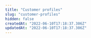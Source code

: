 ```yaml
---
title: "Customer profiles"
slug: "customer-profiles"
hidden: false
createdAt: "2022-06-10T17:18:37.306Z"
updatedAt: "2022-06-10T17:18:37.306Z"
---
```

